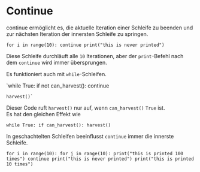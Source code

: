 # Continue
continue ermöglicht es, die aktuelle Iteration einer Schleife zu beenden und zur nächsten Iteration der innersten Schleife zu springen.

`for i in range(10):
	continue
    print("this is never printed")`

Diese Schleife durchläuft alle `10` Iterationen, aber der `print`-Befehl nach dem `continue` wird immer übersprungen.

Es funktioniert auch mit `while`-Schleifen.

`while True:
	if not can_harvest():
		continue
    
    harvest()`

Dieser Code ruft `harvest()` nur auf, wenn `can_harvest()` `True` ist.  
Es hat den gleichen Effekt wie

`while True:
	if can_harvest():
		harvest()`

In geschachtelten Schleifen beeinflusst `continue` immer die innerste Schleife.

`for i in range(10):
	for j in range(10):
	    print("this is printed 100 times")
		continue
		print("this is never printed")
	print("this is printed 10 times")`